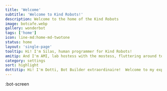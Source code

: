 ```yaml
---
title: 'Welcome'
subtitle: 'Welcome to Kind Robots!'
description: Welcome to the home of the Kind Robots
image: botcafe.webp
gallery: wonderbot
tags: ['home']
icon: line-md:home-md-twotone
status: home
layout: 'single-page'
tooltip: Hi! I'm Silas, human programmer for Kind Robots!
amitip: And I'm AMI, lab hostess with the mostess, fluttering around to make your day a zillion times better! Stop by our Bot Cafe and say hi!
category: settings
sort: highlight
dottitip: Hi! I'm Dotti, Bot Builder extraordinaire!  Welcome to my experiential laboratory.
---
```


:bot-screen
